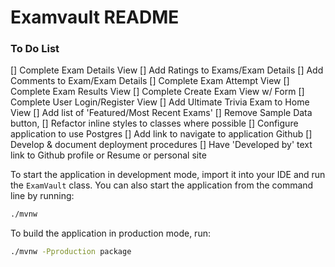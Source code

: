 # Examvault README

### To Do List

[] Complete Exam Details View
[] Add Ratings to Exams/Exam Details
[] Add Comments to Exam/Exam Details
[] Complete Exam Attempt View
[] Complete Exam Results View
[] Complete Create Exam View w/ Form
[] Complete User Login/Register View
[] Add Ultimate Trivia Exam to Home View
[] Add list of 'Featured/Most Recent Exams'
[] Remove Sample Data button,
[] Refactor inline styles to classes where possible
[] Configure application to use Postgres
[] Add link to navigate to application Github
[] Develop & document deployment procedures
[] Have 'Developed by' text link to Github profile or Resume or personal site

To start the application in development mode, import it into your IDE and run the `ExamVault` class. 
You can also start the application from the command line by running: 

```bash
./mvnw
```

To build the application in production mode, run:

```bash
./mvnw -Pproduction package
```
